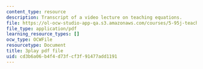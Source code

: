```yaml
---
content_type: resource
description: Transcript of a video lecture on teaching equations.
file: https://ol-ocw-studio-app-qa.s3.amazonaws.com/courses/5-95j-teaching-college-level-science-and-engineering-spring-2009/cd3b6a06b4f4d73fcf3f91477add1191_wy-LqFDwMuM.pdf
file_type: application/pdf
learning_resource_types: []
ocw_type: OCWFile
resourcetype: Document
title: 3play pdf file
uid: cd3b6a06-b4f4-d73f-cf3f-91477add1191
---
```

